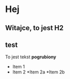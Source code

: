 # Hej

## Witajce, to jest H2 <H2> test

To jest tekst **pogrubiony**

- Item 1
- Item 2
  *Item 2a
  *Item 2b
